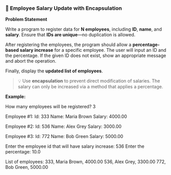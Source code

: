 ### 🧾 Employee Salary Update with Encapsulation

**Problem Statement**

Write a program to register data for **N employees**, including **ID**, **name**, and **salary**. Ensure that **IDs are unique**—no duplication is allowed.

After registering the employees, the program should allow a **percentage-based salary increase** for a specific employee. The user will input an ID and the percentage. If the given ID does not exist, show an appropriate message and abort the operation.

Finally, display the **updated list of employees**.

> 💡 Use **encapsulation** to prevent direct modification of salaries. The salary can only be increased via a method that applies a percentage.

**Example:**

How many employees will be registered? 3

Employee #1:
Id: 333
Name: Maria Brown
Salary: 4000.00

Employee #2:
Id: 536
Name: Alex Grey
Salary: 3000.00

Employee #3:
Id: 772
Name: Bob Green
Salary: 5000.00

Enter the employee id that will have salary increase: 536
Enter the percentage: 10.0

List of employees:
333, Maria Brown, 4000.00
536, Alex Grey, 3300.00
772, Bob Green, 5000.00

